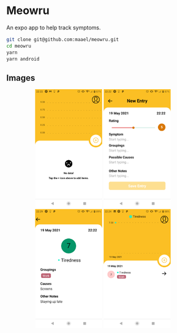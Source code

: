 # Meowru

An expo app to help track symptoms.

```sh
git clone git@github.com:maael/meowru.git
cd meowru
yarn
yarn android
```

## Images

<p align="center">
  <img src="./docs/images/MainEmpty.png" width="175">
  <img src="./docs/images/EntryEdit.png" width="175">
  <img src="./docs/images/EntryView.png" width="175">
  <img src="./docs/images/Main.png" width="175">
</p>